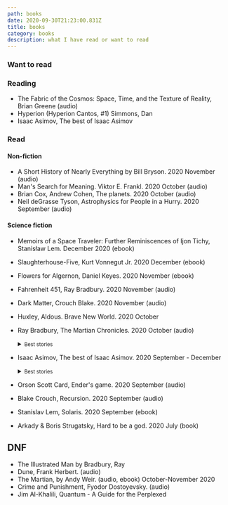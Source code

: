 ```yaml
---
path: books
date: 2020-09-30T21:23:00.831Z
title: books
category: books
description: what I have read or want to read
---
```


### Want to read

### Reading

- The Fabric of the Cosmos: Space, Time, and the Texture of Reality, Brian Greene (audio)
- Hyperion (Hyperion Cantos, #1) Simmons, Dan
- Isaac Asimov, The best of Isaac Asimov

### Read

#### Non-fiction

- A Short History of Nearly Everything by Bill Bryson. 2020 November (audio)
- Man's Search for Meaning. Viktor E. Frankl. 2020 October (audio)
- Brian Cox, Andrew Cohen, The planets. 2020 October (audio)
- Neil deGrasse Tyson, Astrophysics for People in a Hurry. 2020 September (audio)

#### Science fiction

- Memoirs of a Space Traveler: Further Reminiscences of Ijon Tichy, Stanisław Lem. December 2020 (ebook)
- Slaughterhouse-Five, Kurt Vonnegut Jr. 2020 December (ebook)
- Flowers for Algernon, Daniel Keyes. 2020 November (ebook)
- Fahrenheit 451, Ray Bradbury. 2020 November (audio)
- Dark Matter, Crouch Blake. 2020 November (audio)
- Huxley, Aldous. Brave New World. 2020 October
- Ray Bradbury, The Martian Chronicles. 2020 October (audio)

    <details>
    <summary><small>Best stories</small></summary>
      <small>The Earth Men (The second Expedition), The Third Expedition, Night Meeting, Usher II, The Martian (a martian trapped in people's mind to becomes someone they have lost)</small>
  </details>

- Isaac Asimov, The best of Isaac Asimov. 2020 September - December

  <details>
    <summary><small>Best stories</small></summary>
      <ul>
       <li>The Martian Way</li>
       <li>Nightfall, <small> A fantastic novel, with deep meaning, substance and science, my take on it <a href="/blog/asimov-nightfall/">here</a>.</small>
       </li>
      <li>Marooned of Vesta, <small> Short intriguing story about a crew surviving an asteroid crash into their spaceship, interesting and light read.</small></li>
      <li>The last question</li>
    </details>

- Orson Scott Card, Ender's game. 2020 September (audio)
- Blake Crouch, Recursion. 2020 September (audio)
- Stanislav Lem, Solaris. 2020 September (ebook)
- Arkady & Boris Strugatsky, Hard to be a god. 2020 July (book)

## DNF

- The Illustrated Man by Bradbury, Ray
- Dune, Frank Herbert. (audio)
- The Martian, by Andy Weir. (audio, ebook) October-November 2020
- Crime and Punishment, Fyodor Dostoyevsky. (audio)
- Jim Al-Khalili, Quantum - A Guide for the Perplexed
